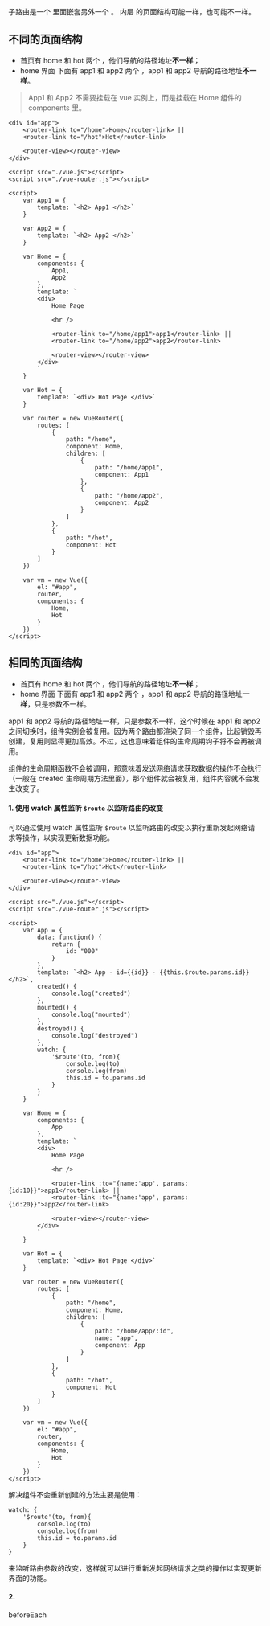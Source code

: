 子路由是一个 <router-view> 里面嵌套另外一个 <router-view>。
内层 <router-view> 的页面结构可能一样，也可能不一样。

## 不同的页面结构

* 首页有 home 和 hot 两个 <router-link>，他们导航的路径地址**不一样**；
* home 界面 下面有 app1 和 app2 两个 <router-link>，app1 和 app2 导航的路径地址**不一样**。

> App1 和 App2 不需要挂载在 vue 实例上，而是挂载在 Home 组件的 components 里。

```
<div id="app">
    <router-link to="/home">Home</router-link> || 
    <router-link to="/hot">Hot</router-link>

    <router-view></router-view>
</div>

<script src="./vue.js"></script>
<script src="./vue-router.js"></script>

<script>
    var App1 = {
        template: `<h2> App1 </h2>`
    }

    var App2 = {
        template: `<h2> App2 </h2>`
    }

    var Home = {
        components: {
            App1,
            App2
        },
        template: `
        <div> 
            Home Page

            <hr />

            <router-link to="/home/app1">app1</router-link> || 
            <router-link to="/home/app2">app2</router-link>

            <router-view></router-view>
        </div>
        `
    }

    var Hot = {
        template: `<div> Hot Page </div>`
    }

    var router = new VueRouter({
        routes: [
            {
                path: "/home",
                component: Home,
                children: [
                    {
                        path: "/home/app1",
                        component: App1
                    },
                    {
                        path: "/home/app2",
                        component: App2
                    }
                ]
            },
            {
                path: "/hot",
                component: Hot
            }
        ]
    })

    var vm = new Vue({
        el: "#app",
        router,
        components: {
            Home,
            Hot
        }
    })
</script>
```

## 相同的页面结构

* 首页有 home 和 hot 两个 <router-link>，他们导航的路径地址**不一样**；
* home 界面 下面有 app1 和 app2 两个 <router-link>，app1 和 app2 导航的路径地址**一样**，只是参数不一样。

app1 和 app2 导航的路径地址一样，只是参数不一样，这个时候在 app1 和 app2 之间切换时，组件实例会被复用。因为两个路由都渲染了同一个组件，比起销毁再创建，复用则显得更加高效。不过，这也意味着组件的生命周期钩子将不会再被调用。

组件的生命周期函数不会被调用，那意味着发送网络请求获取数据的操作不会执行（一般在 created 生命周期方法里面），那个组件就会被复用，组件内容就不会发生改变了。

#### 1. 使用 watch 属性监听 `$route` 以监听路由的改变

可以通过使用 watch 属性监听 `$route` 以监听路由的改变以执行重新发起网络请求等操作，以实现更新数据功能。

```
<div id="app">
    <router-link to="/home">Home</router-link> || 
    <router-link to="/hot">Hot</router-link>

    <router-view></router-view>
</div>

<script src="./vue.js"></script>
<script src="./vue-router.js"></script>

<script>
    var App = {
        data: function() {
            return {
                id: "000"
            }
        },
        template: `<h2> App - id={{id}} - {{this.$route.params.id}} </h2>`,
        created() {
            console.log("created")
        },
        mounted() {
            console.log("mounted")
        },
        destroyed() {
            console.log("destroyed")
        },
        watch: {
            '$route'(to, from){
                console.log(to)
                console.log(from)
                this.id = to.params.id
            }
        }
    }

    var Home = {
        components: {
            App
        },
        template: `
        <div> 
            Home Page

            <hr />

            <router-link :to="{name:'app', params:{id:10}}">app1</router-link> || 
            <router-link :to="{name:'app', params:{id:20}}">app2</router-link>

            <router-view></router-view>
        </div>
        `
    }

    var Hot = {
        template: `<div> Hot Page </div>`
    }

    var router = new VueRouter({
        routes: [
            {
                path: "/home",
                component: Home,
                children: [
                    {
                        path: "/home/app/:id",
                        name: "app",
                        component: App
                    }
                ]
            },
            {
                path: "/hot",
                component: Hot
            }
        ]
    })

    var vm = new Vue({
        el: "#app",
        router,
        components: {
            Home,
            Hot
        }
    })
</script>
```

解决组件不会重新创建的方法主要是使用：

```
watch: {
    '$route'(to, from){
        console.log(to)
        console.log(from)
        this.id = to.params.id
    }
}
```

来监听路由参数的改变，这样就可以进行重新发起网络请求之类的操作以实现更新界面的功能。

#### 2. 

beforeEach


